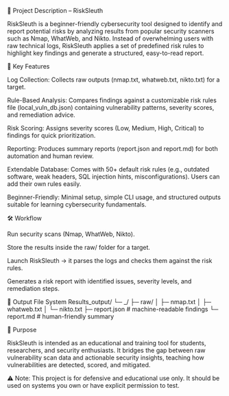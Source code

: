 📌 Project Description – RiskSleuth

RiskSleuth is a beginner-friendly cybersecurity tool designed to identify and report potential risks by analyzing results from popular security scanners such as Nmap, WhatWeb, and Nikto. Instead of overwhelming users with raw technical logs, RiskSleuth applies a set of predefined risk rules to highlight key findings and generate a structured, easy-to-read report.

🔎 Key Features

Log Collection: Collects raw outputs (nmap.txt, whatweb.txt, nikto.txt) for a target.

Rule-Based Analysis: Compares findings against a customizable risk rules file (local_vuln_db.json) containing vulnerability patterns, severity scores, and remediation advice.

Risk Scoring: Assigns severity scores (Low, Medium, High, Critical) to findings for quick prioritization.

Reporting: Produces summary reports (report.json and report.md) for both automation and human review.

Extendable Database: Comes with 50+ default risk rules (e.g., outdated software, weak headers, SQL injection hints, misconfigurations). Users can add their own rules easily.

Beginner-Friendly: Minimal setup, simple CLI usage, and structured outputs suitable for learning cybersecurity fundamentals.

🛠️ Workflow

Run security scans (Nmap, WhatWeb, Nikto).

Store the results inside the raw/ folder for a target.

Launch RiskSleuth → it parses the logs and checks them against the risk rules.

Generates a risk report with identified issues, severity levels, and remediation steps.

📂 Output File System
Results_output/
   └─ <target>_<timestamp>/
         ├─ raw/
         │    ├─ nmap.txt
         │    ├─ whatweb.txt
         │    └─ nikto.txt
         ├─ report.json   # machine-readable findings
         └─ report.md     # human-friendly summary

🎯 Purpose

RiskSleuth is intended as an educational and training tool for students, researchers, and security enthusiasts. It bridges the gap between raw vulnerability scan data and actionable security insights, teaching how vulnerabilities are detected, scored, and mitigated.

⚠️ Note: This project is for defensive and educational use only. It should be used on systems you own or have explicit permission to test.
